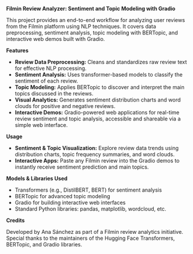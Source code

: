 **Filmin Review Analyzer: Sentiment and Topic Modeling with Gradio**

This project provides an end-to-end workflow for analyzing user reviews from the Filmin platform using NLP techniques. It covers data preprocessing, sentiment analysis, topic modeling with BERTopic, and interactive web demos built with Gradio.


**Features**

- **Review Data Preprocessing:** Cleans and standardizes raw review text for effective NLP processing.
- **Sentiment Analysis:** Uses transformer-based models to classify the sentiment of each review.
- **Topic Modeling:** Applies BERTopic to discover and interpret the main topics discussed in the reviews.
- **Visual Analytics:** Generates sentiment distribution charts and word clouds for positive and negative reviews.
- **Interactive Demos:** Gradio-powered web applications for real-time review sentiment and topic analysis, accessible and shareable via a simple web interface.


**Usage**

- **Sentiment & Topic Visualization:** Explore review data trends using distribution charts, topic frequency summaries, and word clouds.
- **Interactive Apps:** Paste any Filmin review into the Gradio demos to instantly receive sentiment prediction and main topics.


**Models & Libraries Used**

- Transformers (e.g., DistilBERT, BERT) for sentiment analysis
- BERTopic for advanced topic modeling
- Gradio for building interactive web interfaces
- Standard Python libraries: pandas, matplotlib, wordcloud, etc.

**Credits**

Developed by Ana Sánchez as part of a Filmin review analytics initiative. 
Special thanks to the maintainers of the Hugging Face Transformers, BERTopic, and Gradio libraries.

